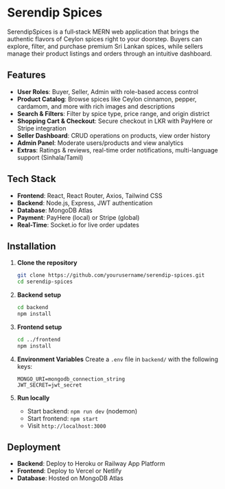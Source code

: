 # Serendip Spices

SerendipSpices is a full‑stack MERN web application that brings the authentic flavors of Ceylon spices right to your doorstep. Buyers can explore, filter, and purchase premium Sri Lankan spices, while sellers manage their product listings and orders through an intuitive dashboard.

## Features

* **User Roles**: Buyer, Seller, Admin with role-based access control
* **Product Catalog**: Browse spices like Ceylon cinnamon, pepper, cardamom, and more with rich images and descriptions
* **Search & Filters**: Filter by spice type, price range, and origin district
* **Shopping Cart & Checkout**: Secure checkout in LKR with PayHere or Stripe integration
* **Seller Dashboard**: CRUD operations on products, view order history
* **Admin Panel**: Moderate users/products and view analytics
* **Extras**: Ratings & reviews, real-time order notifications, multi-language support (Sinhala/Tamil)

## Tech Stack

* **Frontend**: React, React Router, Axios, Tailwind CSS
* **Backend**: Node.js, Express, JWT authentication
* **Database**: MongoDB Atlas
* **Payment**: PayHere (local) or Stripe (global)
* **Real-Time**: Socket.io for live order updates

##  Installation

1. **Clone the repository**

   ```bash
   git clone https://github.com/yourusername/serendip-spices.git
   cd serendip-spices
   ```
2. **Backend setup**

   ```bash
   cd backend
   npm install
   ```
3. **Frontend setup**

   ```bash
   cd ../frontend
   npm install
   ```
4. **Environment Variables**
   Create a `.env` file in `backend/` with the following keys:

   ```env
   MONGO_URI=mongodb_connection_string
   JWT_SECRET=jwt_secret
   ```
5. **Run locally**

   * Start backend: `npm run dev` (nodemon)
   * Start frontend: `npm start`
   * Visit `http://localhost:3000`

## Deployment

* **Backend**: Deploy to Heroku or Railway App Platform
* **Frontend**: Deploy to Vercel or Netlify
* **Database**: Hosted on MongoDB Atlas
